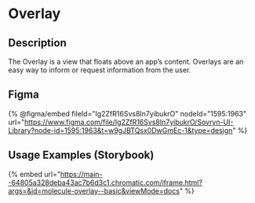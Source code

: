 # Overlay

## Description

The Overlay is a view that floats above an app’s content. Overlays are an easy way to inform or request information from the user.

## Figma

{% @figma/embed fileId="Ig2ZfR16Svs8In7yibukrO" nodeId="1595:1963" url="https://www.figma.com/file/Ig2ZfR16Svs8In7yibukrO/Sovryn-UI-Library?node-id=1595:1963&t=w9gJBTQsx0DwGmEc-1&type=design" %}

## Usage Examples (Storybook)

{% embed url="https://main--64805a328deba43ac7b6d3c1.chromatic.com/iframe.html?args=&id=molecule-overlay--basic&viewMode=docs" %}

